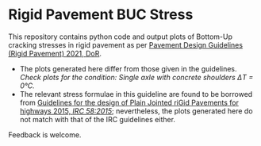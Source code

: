 # Rigid Pavement BUC Stress

This repository contains python code and output plots of Bottom-Up cracking stresses in rigid pavement as per [Pavement Design Guidelines (Rigid Pavement) 2021, DoR](https://dor.gov.np/qrdc/publication/rsdp-procurement-plan/force/rigid-pavement-guideline-2-21).

- The plots generated here differ from those given in the guidelines. *Check plots for the condition: Single axle with concrete shoulders ΔT = 0°C.*
- The relevant stress formulae in this guideline are found to be borrowed from [Guidelines  for the design of Plain Jointed riGid Pavements for highways 2015, *IRC 58:2015*](https://archive.org/details/gov.in.irc.058.2015); nevertheless, the plots generated here do not match with that of the IRC guidelines either.

Feedback is welcome.